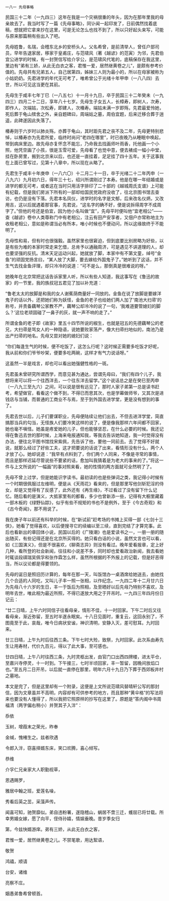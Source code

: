     一八一 先母事略 

   民国三十二年（一九四三）这年在我是一个灾祸很重的年头，因为在那年里我的母亲故去了。我当时写了一篇《先母事略》，同讣闻一起印发了，日前偶然找着底稿，想就把它拿来抄在这里，可是无论怎么也找不到了，所以只好起头来写，可能与原来那篇稍有些出入了吧。

   先母姓鲁，名瑞，会稽东北乡的安桥头人。父名希曾，是前清举人，曾任户部司员，早年告退家居，移家于皇甫庄，与范啸风（著《越谚》的范寅）为邻，先君伯宜公进学的时候，有一封贺信写给介孚公，是范啸风代笔的，底稿保存在我这里，里边有“弟有三娇，从此无白衣之客，君惟一爱，居然继黄卷之儿”，是颇有参考价值的。先母共有兄弟五人，自己居第四，姊妹三人则为最小的，所以在母家被称为小姑奶奶。先君进学的年代无可考了，唯希曾公于光绪十年甲申（一八八四）去世，所以可见这当更在其前。

   先母生于咸丰七年丁巳（一八五七）十一月十九日，卒于民国三十二年癸未（一九四三）四月二十二日，享年八十七岁。先母生子女五人，长樟寿，即树人，次寿，即作人，次端姑，次松寿，即建人，次椿寿。端姑未满一岁即殇，先君最爱怜她，死后葬于龟山殡舍之外，亲自题碑曰，周端姑之墓，周伯宜题，后来迁移合葬于逍遥，此碑遂因此失落了。

   椿寿则于六岁时以肺炎殇，亦葬于龟山，其时距先君之丧不及二年，先母更特别悲悼，以椿寿亦为先君所爱，临终时尚问“老四在哪里”，时已夜晚乃从睡眠中唤起，带到病床里边。故先母亦复怀念不能忘，乃命我去找画师叶雨香，托他画一个小照，他凭空画了小孩，很是玉雪可爱，先母看了也觉中意，便去裱成一幅小中堂，挂在卧房里，搬到北京来以后，也还是一直挂着，足足挂了四十五年。关于这事我在上面已曾写过，见第十八章中，所以现在从略了。

   先君生于咸丰十年庚申（一八六〇）十二月二十一日，卒于光绪二十二年丙申（一八九六）九月初六日，得年三十七，绍兴所谓刚过了本寿。他是在哪一年结婚或是进学的都无可考，或者这在当时只用活字排印了二十部的《越城周氏支谱》上可能有纪载，但是我们房派下所有的一部却给国民党政府没收了，往北京图书馆去查访，也仍是没有下落。先君本名凤仪，进学时的名字是文郁，后来改名仪炳，又改用吉，这以后就遇着那官事，先君说，“这名字的确不好，便是说拆得周字不成周字了。”但他的号还是伯宜，因为他小名叫做“宜”，先母平时便叫他“宜老相公”——查《越谚》卷中人类尊称门中有老相公，注云有田产安享者，又佃户亦常称地主为收租老相公，意如是称谓当必有所本，唯小时候也不便动问，所以这缘故终于不能明了。

   先母性和易，但有时也很强毅。虽然家里也很窘迫，但到底要比别房略为好些，以是有些为难的本家时常走来乞借，总肯予以通融周济，可是遇见不讲道理的人，却也要坚强的反抗。清末天足运动兴起，她就放了脚，本家中有不第文童，绰号“金鱼”的顽固党扬言曰，“某人放了大脚，要去嫁给外国鬼子了。”她听到了这话，并不生气去找金鱼评理，却只冷冷的说道：“可不是么，那倒真是很难说的呀。”

   她晚年在北京常把这话告诉家里人听，所以有些人知道，我这事写在《鲁迅的故家》的一节里，我的族叔冠五君见了加以补充道：

   “鲁老太太的放脚是和我的女人谢蕉荫商量好一同放的。金鱼在说了放脚是要嫁洋鬼子的话以外，还把她们称为妖怪，金鱼的老子也给她们两人加了‘南池大扫帚’的称号，并责备藕琴公家教不严，藕琴公却冷冷的说了一句，‘我难道要管媳妇的脚么？’这位老顽固碰了一鼻子的灰，就一声不响的走了。”

   所谓金鱼的老子即《故家》里五十四节所说的椒生，也就是冠五的先德藕琴公的老兄，大扫帚是骂女人的一种隐语，说她要败家荡产，像大扫帚扫地似的，南池乃是出产扫帚的地名。先母又尝对她的媳妇们说：

   “你们每逢生气的时候，便不吃饭了，这怎么行呢？这时候正需要多吃饭才好呢，我从前和你们爷爷吵架，便要多吃两碗，这样才有气力说话呀。”

   这虽然一半是戏言，却也可以看出她强健性格的一斑。

   先君虽未曾研究所谓西学，而意见甚为通达，尝谓先母曰，“我们有四个儿子，我想将来可以将一个往西洋去，一个往东洋去留学。”这个说话总之是在癸巳至丙申（一八九三至九六）之间，可以说是很有远见了，那时人家子弟第一总是读书赶考，希望做官，看看这个做不到，不得已而思其次，也是学幕做师爷，又其次是进钱店与当铺，而普通的工商业不与焉，至于到外国去进学堂，更是没有想到的事了。

   先君去世以后，儿子们要谋职业，先母便陆续让他们出去，不但去进洋学堂，简直搞那当兵的勾当，无怪族人们要冷笑这样的说了，便是像我那样六年间都不回家，她也毫不嗔怪。她虽是疼爱她的儿子，但也能够坚忍，在什么必要的时候。我还记得在鲁迅去世的那时候，上海来电报通知我，等我去告诉她知道，我一时觉得没有办法，便往北平图书馆找宋紫佩，先告诉了他，要他一同前去。去了觉得不好就说，就那么经过了好些工夫，这才把要说的话说了出来，看情形没有什么，两个人才放了心。她却说道：“我早有点料到了，你们两个人同来，不像是寻常的事情，而且是那样迟延尽管说些不要紧的话，愈加叫我猜着是为老大的事来的了。”将这一件与上文所说的“一幅画”的事对照来看，她的性情的两方面就可全然明了了。

   先母不曾上过学，但是她能识字读书。最初读的也是些弹词之类，我记得小时候有一个时期很佩服过左维明，便是从《天雨花》看来的，但是那里写他剑斩犯淫的侍女，却是又觉得有了反感了，此外还有《再生缘》，不过看过了没有留下什么记忆。随后看的是演义，大抵家里有的都看，多少也曾新添一些，记得有大橱里藏着一部木板的《绿野仙踪》，似乎有些不规矩的书也不是例外，至于《今古奇观》和《古今奇闻》，那不用说了。

   我在庚子年以前还有科举的时候，在“新试前”赶考场的书摊上买得一部《七剑十三侠》，她看了觉得喜欢，以后便搜寻它的续编以至三续，直到完结了才算完事。此后也看新出的章回体小说，民国以后的《广陵潮》也是爱读书之一，一册一册的随出随买，有些记得还是在北京所买得的。她只看白话的小说，虽然文言也可以看，如《三国演义》，但是不很喜欢，《聊斋志异》则没有看过。晚年爱看报章，定上好几种，看所登的社会新闻，往往和小说差不多，同时却也爱看政治新闻，我去看她时辄谈段祺瑞吴佩孚和张作霖怎么样，虽然所根据的不外报上的记载，但是好恶得当，所以议论都是得要领的。

   先母的诞日是照旧历计算的，每年在那一天，叫饭馆办一桌酒席给她送去，由她找几个合适的人同吃，又叫儿子丰一照一张相，以作纪念。一九四二年十二月廿六日为先母八十六岁的生日，丰一于饭后为照相，及至晒好以后先母乃特别不喜欢，及明年去世，唯此相为最近所照，不得已遂放大用之于开吊时。一九四三年四月份日记云：

   “廿二日晴，上午六时同信子往看母亲，情形不佳，十一时回家。下午二时后又往看母亲，渐近弥留，至五时半遂永眠矣。十八日见面时，重复云，这回永别了，不图竟至于此，哀哉，唯今日病状安谧，神识清明，安静入灭，差可慰耳。九时回来。

   廿三日晴，上午九时后往西三条。下午七时大殓，致祭，九时回家。此次系由寿先生让用寿材，代价九百元，得以了此大事，至可感也。

   廿四日晴，上午八时往西三条，九时灵柩出发，由官门口出西四牌楼，进太平仓，至嘉兴寺停灵，十一时到。下午接三，七时半顷回家，丰一暂留，因晚间放焰口也。”至五月二日开吊，以后就一直停在那里，明年六月十九日乃下葬于西郊板井村之墓地。

   本文是完了，但是这里却有一个附录，这便是上文所说范啸风替晴轩公写的那封信，因为文章虽并不高明，内容却有可供参考的地方，而且那种“黄伞格”的写法将来也要没有人懂得了，所以我把它照原样的抄写在这里了。原题是“答内阁中书周福清（两字偏右稍小）并贺其子入泮”：

   忝依

   玉树，增葭末之荣光，昨奉

   金缄，愧楮生之。兹者欣遇

   令郎入泮，窃喜择婿东床，笑口欢腾，喜心倾写。

   恭维

   介孚仁兄亲家大人职勤视草，

   恩遇赐罗，

   雅居中翰之班，爱莲名噪，

   秀看后英之茁，采藻声传。

   闻喜可知，驰贺靡似。弟自违粉署，遂隐稽山，蜗居不啻三迁，蠖屈已将廿载。所幸男婚女嫁，愿了向平，侄侍孙嬉，情娱垂晚。昔岁季女归

   第，今兹快婿游庠。弟有三娇，从此无白衣之客，

   君惟一爱，居然继黄卷之儿。不禁笔歌，用达絮语，

   敬贺

   鸿禧，顺请

   台安，诸维

   亮察不庄。

   姻愚弟鲁希曾顿首。

